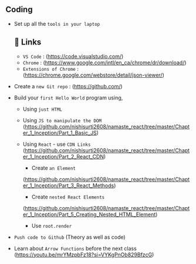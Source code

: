 ## Coding

- Set up all the `tools in your laptop`
  ## 🔗 Links
  - `VS Code` : (https://code.visualstudio.com/)
  - `Chrome` : (https://www.google.com/intl/en_ca/chrome/dr/download/)
  - `Extensions of Chrome` : (https://chrome.google.com/webstore/detail/json-viewer/)
- Create a `new Git repo` : (https://github.com/)
- Build your `first Hello World` program using,

  - Using `just HTML`
  - Using `JS to manipulate the DOM`
    (https://github.com/nishisurti2608/namaste_react/tree/master/Chapter_1_Inception/Part_1_Basic_JS)

  - Using `React` - use `CDN Links`
    (https://github.com/nishisurti2608/namaste_react/tree/master/Chapter_1_Inception/Part_2_React_CDN)

    - Create `an Element`

    (https://github.com/nishisurti2608/namaste_react/tree/master/Chapter_1_Inception/Part_3_React_Methods)

    - Create `nested React Elements`

    (https://github.com/nishisurti2608/namaste_react/tree/master/Chapter_1_Inception/Part_5_Creating_Nested_HTML_Element)

    - Use `root.render`

- `Push code to Github` (Theory as well as code)

- Learn about `Arrow Functions` before the next class (https://youtu.be/mrYMzpbFz18?si=VYKgPnOb829BfzcG)
